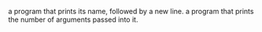 a program that prints its name, followed by a new line.
a program that prints the number of arguments passed into it.
